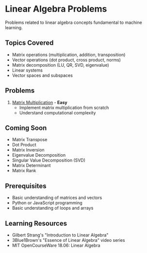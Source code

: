 # Linear Algebra Problems

Problems related to linear algebra concepts fundamental to machine learning.

## Topics Covered

- Matrix operations (multiplication, addition, transposition)
- Vector operations (dot product, cross product, norms)
- Matrix decomposition (LU, QR, SVD, eigenvalue)
- Linear systems
- Vector spaces and subspaces

## Problems

1. [Matrix Multiplication](matrix_multiplication.md) - **Easy**
   - Implement matrix multiplication from scratch
   - Understand computational complexity

## Coming Soon

- Matrix Transpose
- Dot Product
- Matrix Inversion
- Eigenvalue Decomposition
- Singular Value Decomposition (SVD)
- Matrix Determinant
- Matrix Rank

## Prerequisites

- Basic understanding of matrices and vectors
- Python or JavaScript programming
- Basic understanding of loops and arrays

## Learning Resources

- Gilbert Strang's "Introduction to Linear Algebra"
- 3Blue1Brown's "Essence of Linear Algebra" video series
- MIT OpenCourseWare 18.06: Linear Algebra
